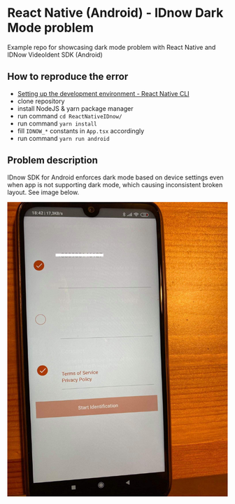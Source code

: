 # React Native (Android) - IDnow Dark Mode problem

Example repo for showcasing dark mode problem with React Native and IDNow VideoIdent SDK (Android) 

## How to reproduce the error

- [Setting up the development environment - React Native CLI](https://reactnative.dev/docs/environment-setup)
- clone repository
- install NodeJS & yarn package manager
- run command `cd ReactNativeIDnow/`
- run command `yarn install`
- fill `IDNOW_*` constants in `App.tsx` accordingly
- run command `yarn run android`

## Problem description

IDnow SDK for Android enforces dark mode based on device settings even when app is not supporting dark mode, which causing inconsistent broken layout. See image below.


![Broken colors](https://raw.githubusercontent.com/slavikdenis/react-native-android-idnow-dark-mode/main/idnow-android-forced-dark-mode.jpeg "IDnow broken colors")